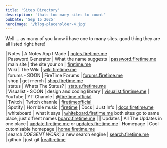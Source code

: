 ```yaml
---
title: 'Sites Directory'
description: 'thats too many sites to count'
pubDate: 'Sep 15 2025'
heroImage: '/blog-placeholder-4.jpg'
---
```


Well ... as many of you know i have one to many sites. good thing they are all listed right here!



| Notes              | A Notes App I Made          | [notes.firetime.me](https://notes.firetime)                
| Password Generator | What the name suggests      | [password.firetime.me](https://password.firetime.me)                     
| main site          | the site your on            | [firetime.me](https://firetime.me)                                      
| Wiki               | The Wiki                    | [wiki.firetime.me](https://wiki.firetime.me)                            
| forums - SOON      | FireTime Forums             | [forums.firetime.me](https://forums.firetime.me)                         
| shop               | get merch                   | [shop.firetime.me](https://shop.firetime.me)                             
| status             | Whats The Status?           | [status.firetime.me](https://status.firetime.me)                         
| Visualist - SOON   | design and coding library   | [visualist.firetime.me](https://visualist.firetime.me)
| YouTube            | YT Channle                  | [@firetime.official](https://youtube.com/@firetime.official)             
| Twitch             | Twitch channle              | [firetimeofficial](https://twitch.tv/firetimeofficial)                   
| Spotify            | Horrible music              | [firetime](https://open.spotify.com/artist/1dav6Y0oeLxQyDyByHUfBysi=EDtncBfeSheEe7bfEASfRQ)
| Docs               | Just Info                   | [docs.firetime.me](https://docs.firetime.me)                             
| whiteboard         | what it says                | [whiteboard.firetime.me](https://whiteboard.firetime.me) both sites go to same place, just difrent names [board.firetime.me](https://board.firetime.me) |
| Updates            | All The Updates in one place | [update.firetime.me](https://update.firetime.me) or  [updates.firetime.me](https://updates.firetime.me)
|  Homepage          |  Cool cutomisable homepage   | [home.firetime.me](https://home.firetime.me)                         
| search  *DOESENT WORK*| a new search engine       | [search.firetime.me](https://search.firetime.me)           
| github             |         just git           |[realfiretime](https://github.com/realfiretime)
